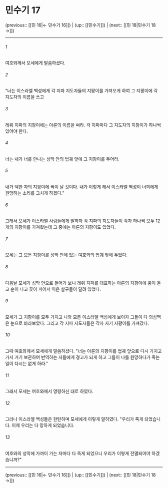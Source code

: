 # 민수기 17

(previous:: [[민 16|← 민수기 16]]) | (up:: [[민수기]]) | (next:: [[민 18|민수기 18 →]])

***




###### 1 

여호와께서 모세에게 말씀하셨다. 



###### 2 

"너는 이스라엘 백성에게 각 지파 지도자들의 지팡이를 가져오게 하여 그 지팡이에 각 지도자의 이름을 쓰고 



###### 3 

레위 지파의 지팡이에는 아론의 이름을 써라. 각 지파마다 그 지도자의 지팡이가 하나씩 있어야 한다. 



###### 4 

너는 내가 너를 만나는 성막 안의 법궤 앞에 그 지팡이를 두어라. 



###### 5 

내가 택한 자의 지팡이에 싹이 날 것이다. 내가 이렇게 해서 이스라엘 백성이 너희에게 원망하는 소리를 그치게 하겠다." 



###### 6 

그래서 모세가 이스라엘 사람들에게 말하자 각 지파의 지도자들이 각자 하나씩 모두 12개의 지팡이를 가져왔는데 그 중에는 아론의 지팡이도 있었다. 



###### 7 

모세는 그 모든 지팡이를 성막 안에 있는 여호와의 법궤 앞에 두었다. 



###### 8 

다음날 모세가 성막 안으로 들어가 보니 레위 지파를 대표하는 아론의 지팡이에 움이 돋고 순이 나고 꽃이 피어서 익은 살구들이 달려 있었다. 



###### 9 

모세가 그 지팡이를 모두 가지고 나와 모든 이스라엘 백성에게 보이자 그들이 다 의심쩍은 눈으로 바라보았다. 그리고 각 지파 지도자들은 각자 자기 지팡이를 가져갔다. 



###### 10 

그때 여호와께서 모세에게 말씀하셨다. "너는 아론의 지팡이를 법궤 앞으로 다시 가지고 가서 거기 보관하여 반역하는 자들에게 경고가 되게 하고 그들이 나를 원망하다가 죽는 일이 다시는 없게 하라." 



###### 11 

그래서 모세는 여호와께서 명령하신 대로 하였다. 



###### 12 

그러나 이스라엘 백성들은 한탄하며 모세에게 이렇게 말하였다. "우리가 죽게 되었습니다. 이제 우리는 다 망하게 되었습니다. 



###### 13 

여호와의 성막에 가까이 가는 자마다 다 죽게 되었으니 우리가 이렇게 전멸되어야 하겠습니까?"

***

(previous:: [[민 16|← 민수기 16]]) | (up:: [[민수기]]) | (next:: [[민 18|민수기 18 →]])
